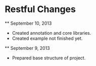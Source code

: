 Restful Changes
========================

** September 10, 2013

* Created annotation and core libraries.
* Created example not finished yet.

** September 9, 2013

* Prepared base structure of project.